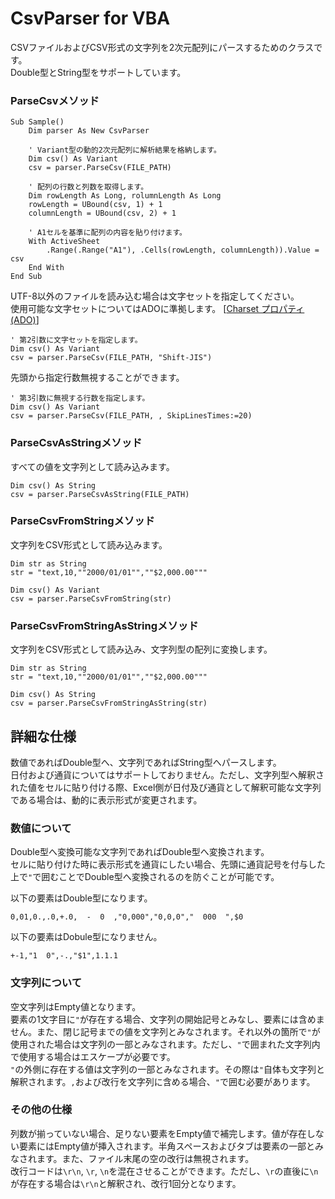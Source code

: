 # CsvParser for VBA

CSVファイルおよびCSV形式の文字列を2次元配列にパースするためのクラスです。  
Double型とString型をサポートしています。

### ParseCsvメソッド

```vba
Sub Sample()
    Dim parser As New CsvParser

    ' Variant型の動的2次元配列に解析結果を格納します。
    Dim csv() As Variant
    csv = parser.ParseCsv(FILE_PATH)

    ' 配列の行数と列数を取得します。
    Dim rowLength As Long, rolumnLength As Long
    rowLength = UBound(csv, 1) + 1
    columnLength = UBound(csv, 2) + 1

    ' A1セルを基準に配列の内容を貼り付けます。
    With ActiveSheet
        .Range(.Range("A1"), .Cells(rowLength, columnLength)).Value = csv
    End With
End Sub
```

UTF-8以外のファイルを読み込む場合は文字セットを指定してください。  
使用可能な文字セットについてはADOに準拠します。
[[Charset プロパティ (ADO)](https://learn.microsoft.com/ja-jp/office/client-developer/access/desktop-database-reference/charset-property-ado)]

```vba
' 第2引数に文字セットを指定します。
Dim csv() As Variant
csv = parser.ParseCsv(FILE_PATH, "Shift-JIS")
```

先頭から指定行数無視することができます。

```vba
' 第3引数に無視する行数を指定します。
Dim csv() As Variant
csv = parser.ParseCsv(FILE_PATH, , SkipLinesTimes:=20)
```

### ParseCsvAsStringメソッド

すべての値を文字列として読み込みます。

```vba
Dim csv() As String
csv = parser.ParseCsvAsString(FILE_PATH)
```

### ParseCsvFromStringメソッド

文字列をCSV形式として読み込みます。

```vba
Dim str as String
str = "text,10,""2000/01/01"",""$2,000.00"""

Dim csv() As Variant
csv = parser.ParseCsvFromString(str)
```

### ParseCsvFromStringAsStringメソッド

文字列をCSV形式として読み込み、文字列型の配列に変換します。

```vba
Dim str as String
str = "text,10,""2000/01/01"",""$2,000.00"""

Dim csv() As String
csv = parser.ParseCsvFromStringAsString(str)
```

## 詳細な仕様

数値であればDouble型へ、文字列であればString型へパースします。  
日付および通貨についてはサポートしておりません。ただし、文字列型へ解釈された値をセルに貼り付ける際、Excel側が日付及び通貨として解釈可能な文字列である場合は、動的に表示形式が変更されます。

### 数値について

Double型へ変換可能な文字列であればDouble型へ変換されます。  
セルに貼り付けた時に表示形式を通貨にしたい場合、先頭に通貨記号を付与した上で`"`で囲むことでDouble型へ変換されるのを防ぐことが可能です。

以下の要素はDouble型になります。  
```csv
0,01,0.,.0,+.0,  -  0  ,"0,000","0,0,0","  000  ",$0
```

以下の要素はDobule型になりません。  
```csv
+-1,"1  0",-.,"$1",1.1.1
```

### 文字列について

空文字列はEmpty値となります。  
要素の1文字目に`"`が存在する場合、文字列の開始記号とみなし、要素には含めません。また、閉じ記号までの値を文字列とみなされます。それ以外の箇所で`"`が使用された場合は文字列の一部とみなされます。ただし、`"`で囲まれた文字列内で使用する場合はエスケープが必要です。  
`"`の外側に存在する値は文字列の一部とみなされます。その際は`"`自体も文字列と解釈されます。`,`および改行を文字列に含める場合、`"`で囲む必要があります。

### その他の仕様

列数が揃っていない場合、足りない要素をEmpty値で補完します。値が存在しない要素にはEmpty値が挿入されます。半角スペースおよびタブは要素の一部とみなされます。また、ファイル末尾の空の改行は無視されます。  
改行コードは`\r\n`, `\r`, `\n`を混在させることができます。ただし、`\r`の直後に`\n`が存在する場合は`\r\n`と解釈され、改行1回分となります。
